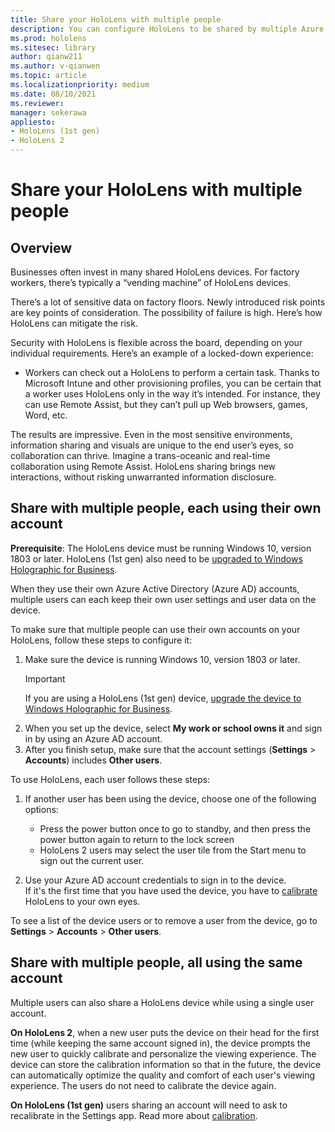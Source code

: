 ```yaml
---
title: Share your HoloLens with multiple people
description: You can configure HoloLens to be shared by multiple Azure Active Directory accounts, or by multiple users that use a single account.
ms.prod: hololens
ms.sitesec: library
author: qianw211
ms.author: v-qianwen
ms.topic: article
ms.localizationpriority: medium
ms.date: 08/10/2021
ms.reviewer: 
manager: sekerawa
appliesto:
- HoloLens (1st gen)
- HoloLens 2
---
```


# Share your HoloLens with multiple people

## Overview

Businesses often invest in many shared HoloLens devices. For factory workers, there’s typically a “vending machine” of HoloLens devices.

There’s a lot of sensitive data on factory floors. Newly introduced risk points are key points of consideration. The possibility of failure is high. Here’s how HoloLens can mitigate the risk.

Security with HoloLens is flexible across the board, depending on your individual requirements. Here’s an example of a locked-down experience: 

- Workers can check out a HoloLens to perform a certain task. Thanks to Microsoft Intune and other provisioning profiles, you can be certain that a worker uses HoloLens only in the way it’s intended. For instance, they can use Remote Assist, but they can’t pull up Web browsers, games, Word, etc.

The results are impressive. Even in the most sensitive environments, information sharing and visuals are unique to the end user’s eyes, so collaboration can thrive. Imagine a trans-oceanic and real-time collaboration using Remote Assist. HoloLens sharing brings new interactions, without risking unwarranted information disclosure.

## Share with multiple people, each using their own account

**Prerequisite**: The HoloLens device must be running Windows 10, version 1803 or later.  HoloLens (1st gen) also need to be [upgraded to Windows Holographic for Business](hololens-upgrade-enterprise.md).

When they use their own Azure Active Directory (Azure AD) accounts, multiple users can each keep their own user settings and user data on the device.

To make sure that multiple people can use their own accounts on your HoloLens, follow these steps to configure it:

1. Make sure the device is running Windows 10, version 1803 or later.
   > [!IMPORTANT]
   > If you are using a HoloLens (1st gen) device, [upgrade the device to Windows Holographic for Business](hololens1-upgrade-enterprise.md).
1. When you set up the device, select **My work or school owns it** and sign in by using an Azure AD account.
1. After you finish setup, make sure that the account settings (**Settings** > **Accounts**) includes **Other users**.

To use HoloLens, each user follows these steps:

1. If another user has been using the device, choose one of the following options:
   - Press the power button once to go to standby, and then press the power button again to return to the lock screen
   - HoloLens 2 users may select the user tile from the Start menu to sign out the current user.

1. Use your Azure AD account credentials to sign in to the device.  
    If it's the first time that you have used the device, you have to [calibrate](hololens-calibration.md) HoloLens to your own eyes.

To see a list of the device users or to remove a user from the device, go to **Settings** > **Accounts** > **Other users**.

## Share with multiple people, all using the same account

Multiple users can also share a HoloLens device while using a single user account.

**On HoloLens 2**, when a new user puts the device on their head for the first time (while keeping the same account signed in), the device prompts the new user to quickly calibrate and personalize the viewing experience. The device can store the calibration information so that in the future, the device can automatically optimize the quality and comfort of each user's viewing experience. The users do not need to calibrate the device again.

**On HoloLens (1st gen)** users sharing an account will need to ask to recalibrate in the Settings app.  Read more about [calibration](hololens-calibration.md).